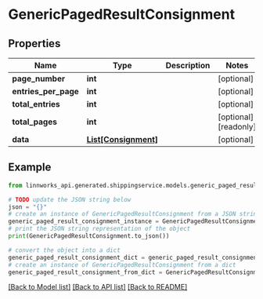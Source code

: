 # GenericPagedResultConsignment


## Properties

Name | Type | Description | Notes
------------ | ------------- | ------------- | -------------
**page_number** | **int** |  | [optional] 
**entries_per_page** | **int** |  | [optional] 
**total_entries** | **int** |  | [optional] 
**total_pages** | **int** |  | [optional] [readonly] 
**data** | [**List[Consignment]**](Consignment.md) |  | [optional] 

## Example

```python
from linnworks_api.generated.shippingservice.models.generic_paged_result_consignment import GenericPagedResultConsignment

# TODO update the JSON string below
json = "{}"
# create an instance of GenericPagedResultConsignment from a JSON string
generic_paged_result_consignment_instance = GenericPagedResultConsignment.from_json(json)
# print the JSON string representation of the object
print(GenericPagedResultConsignment.to_json())

# convert the object into a dict
generic_paged_result_consignment_dict = generic_paged_result_consignment_instance.to_dict()
# create an instance of GenericPagedResultConsignment from a dict
generic_paged_result_consignment_from_dict = GenericPagedResultConsignment.from_dict(generic_paged_result_consignment_dict)
```
[[Back to Model list]](../README.md#documentation-for-models) [[Back to API list]](../README.md#documentation-for-api-endpoints) [[Back to README]](../README.md)


